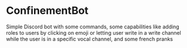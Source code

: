 # ConfinementBot

Simple Discord bot with some commands, some capabilities like adding roles to users by clicking on emoji or letting user write in a write channel while the user is in a specific vocal channel, and some french pranks

